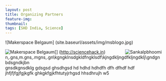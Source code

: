 ```yaml
---
layout: post
title: Organizing Partners
feature-img:
thumbnail:
tags: [SHD India, Science]
---
```


![Makerspace Belgaum] (site.baseurl/assets/img/msblogo.jpg)

[<img src="{{site.baseurl}}/assets/img/msblogo.jpg" alt="Makerspace Belgaum" style="float: left; margin-right: px;"/>] (http://sciencehack.in)
<img src="{{site.baseurl}}/assets/img/sankalpbhoomi.jpg"
     alt="Sankalpbhoomi"
     style="float: right; margin-left: px;"/>
     n,.gns,m.gns,.mgns,.gn\kgngklnsdgkldfngklsdf\kjngdkljngdfkljngdklj\gndgnbdsgndkjbn\
     gnsdkgnsdklg
     gdsgsd
     ghsdhgsd
     hd
     hdhd
     hdhdfh
     dfh
     dfhdf
     hdf
     jhfjfjfgjfgjkgfk
     ghkgkfgjkfhtutyjrhgsd
     hhsdhrujh
     w5
